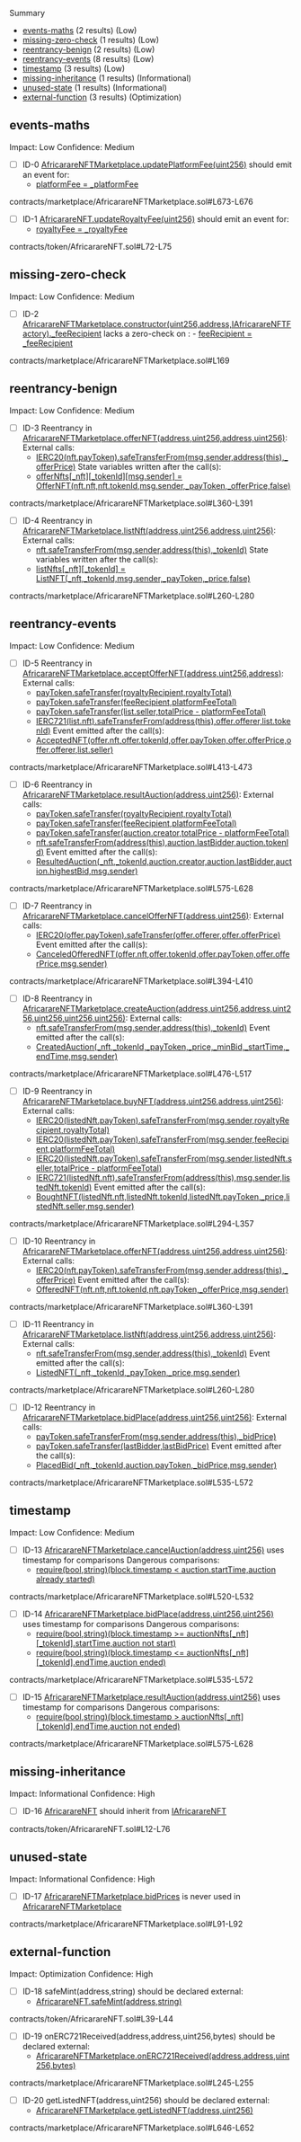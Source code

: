 Summary
 - [events-maths](#events-maths) (2 results) (Low)
 - [missing-zero-check](#missing-zero-check) (1 results) (Low)
 - [reentrancy-benign](#reentrancy-benign) (2 results) (Low)
 - [reentrancy-events](#reentrancy-events) (8 results) (Low)
 - [timestamp](#timestamp) (3 results) (Low)
 - [missing-inheritance](#missing-inheritance) (1 results) (Informational)
 - [unused-state](#unused-state) (1 results) (Informational)
 - [external-function](#external-function) (3 results) (Optimization)
## events-maths
Impact: Low
Confidence: Medium
 - [ ] ID-0
[AfricarareNFTMarketplace.updatePlatformFee(uint256)](contracts/marketplace/AfricarareNFTMarketplace.sol#L673-L676) should emit an event for: 
	- [platformFee = _platformFee](contracts/marketplace/AfricarareNFTMarketplace.sol#L675) 

contracts/marketplace/AfricarareNFTMarketplace.sol#L673-L676


 - [ ] ID-1
[AfricarareNFT.updateRoyaltyFee(uint256)](contracts/token/AfricarareNFT.sol#L72-L75) should emit an event for: 
	- [royaltyFee = _royaltyFee](contracts/token/AfricarareNFT.sol#L74) 

contracts/token/AfricarareNFT.sol#L72-L75


## missing-zero-check
Impact: Low
Confidence: Medium
 - [ ] ID-2
[AfricarareNFTMarketplace.constructor(uint256,address,IAfricarareNFTFactory)._feeRecipient](contracts/marketplace/AfricarareNFTMarketplace.sol#L169) lacks a zero-check on :
		- [feeRecipient = _feeRecipient](contracts/marketplace/AfricarareNFTMarketplace.sol#L174)

contracts/marketplace/AfricarareNFTMarketplace.sol#L169


## reentrancy-benign
Impact: Low
Confidence: Medium
 - [ ] ID-3
Reentrancy in [AfricarareNFTMarketplace.offerNFT(address,uint256,address,uint256)](contracts/marketplace/AfricarareNFTMarketplace.sol#L360-L391):
	External calls:
	- [IERC20(nft.payToken).safeTransferFrom(msg.sender,address(this),_offerPrice)](contracts/marketplace/AfricarareNFTMarketplace.sol#L369-L373)
	State variables written after the call(s):
	- [offerNfts[_nft][_tokenId][msg.sender] = OfferNFT(nft.nft,nft.tokenId,msg.sender,_payToken,_offerPrice,false)](contracts/marketplace/AfricarareNFTMarketplace.sol#L375-L382)

contracts/marketplace/AfricarareNFTMarketplace.sol#L360-L391


 - [ ] ID-4
Reentrancy in [AfricarareNFTMarketplace.listNft(address,uint256,address,uint256)](contracts/marketplace/AfricarareNFTMarketplace.sol#L260-L280):
	External calls:
	- [nft.safeTransferFrom(msg.sender,address(this),_tokenId)](contracts/marketplace/AfricarareNFTMarketplace.sol#L268)
	State variables written after the call(s):
	- [listNfts[_nft][_tokenId] = ListNFT(_nft,_tokenId,msg.sender,_payToken,_price,false)](contracts/marketplace/AfricarareNFTMarketplace.sol#L270-L277)

contracts/marketplace/AfricarareNFTMarketplace.sol#L260-L280


## reentrancy-events
Impact: Low
Confidence: Medium
 - [ ] ID-5
Reentrancy in [AfricarareNFTMarketplace.acceptOfferNFT(address,uint256,address)](contracts/marketplace/AfricarareNFTMarketplace.sol#L413-L473):
	External calls:
	- [payToken.safeTransfer(royaltyRecipient,royaltyTotal)](contracts/marketplace/AfricarareNFTMarketplace.sol#L447)
	- [payToken.safeTransfer(feeRecipient,platformFeeTotal)](contracts/marketplace/AfricarareNFTMarketplace.sol#L453)
	- [payToken.safeTransfer(list.seller,totalPrice - platformFeeTotal)](contracts/marketplace/AfricarareNFTMarketplace.sol#L456)
	- [IERC721(list.nft).safeTransferFrom(address(this),offer.offerer,list.tokenId)](contracts/marketplace/AfricarareNFTMarketplace.sol#L459-L463)
	Event emitted after the call(s):
	- [AcceptedNFT(offer.nft,offer.tokenId,offer.payToken,offer.offerPrice,offer.offerer,list.seller)](contracts/marketplace/AfricarareNFTMarketplace.sol#L465-L472)

contracts/marketplace/AfricarareNFTMarketplace.sol#L413-L473


 - [ ] ID-6
Reentrancy in [AfricarareNFTMarketplace.resultAuction(address,uint256)](contracts/marketplace/AfricarareNFTMarketplace.sol#L575-L628):
	External calls:
	- [payToken.safeTransfer(royaltyRecipient,royaltyTotal)](contracts/marketplace/AfricarareNFTMarketplace.sol#L606)
	- [payToken.safeTransfer(feeRecipient,platformFeeTotal)](contracts/marketplace/AfricarareNFTMarketplace.sol#L612)
	- [payToken.safeTransfer(auction.creator,totalPrice - platformFeeTotal)](contracts/marketplace/AfricarareNFTMarketplace.sol#L615)
	- [nft.safeTransferFrom(address(this),auction.lastBidder,auction.tokenId)](contracts/marketplace/AfricarareNFTMarketplace.sol#L618)
	Event emitted after the call(s):
	- [ResultedAuction(_nft,_tokenId,auction.creator,auction.lastBidder,auction.highestBid,msg.sender)](contracts/marketplace/AfricarareNFTMarketplace.sol#L620-L627)

contracts/marketplace/AfricarareNFTMarketplace.sol#L575-L628


 - [ ] ID-7
Reentrancy in [AfricarareNFTMarketplace.cancelOfferNFT(address,uint256)](contracts/marketplace/AfricarareNFTMarketplace.sol#L394-L410):
	External calls:
	- [IERC20(offer.payToken).safeTransfer(offer.offerer,offer.offerPrice)](contracts/marketplace/AfricarareNFTMarketplace.sol#L402)
	Event emitted after the call(s):
	- [CanceledOfferedNFT(offer.nft,offer.tokenId,offer.payToken,offer.offerPrice,msg.sender)](contracts/marketplace/AfricarareNFTMarketplace.sol#L403-L409)

contracts/marketplace/AfricarareNFTMarketplace.sol#L394-L410


 - [ ] ID-8
Reentrancy in [AfricarareNFTMarketplace.createAuction(address,uint256,address,uint256,uint256,uint256,uint256)](contracts/marketplace/AfricarareNFTMarketplace.sol#L476-L517):
	External calls:
	- [nft.safeTransferFrom(msg.sender,address(this),_tokenId)](contracts/marketplace/AfricarareNFTMarketplace.sol#L505)
	Event emitted after the call(s):
	- [CreatedAuction(_nft,_tokenId,_payToken,_price,_minBid,_startTime,_endTime,msg.sender)](contracts/marketplace/AfricarareNFTMarketplace.sol#L507-L516)

contracts/marketplace/AfricarareNFTMarketplace.sol#L476-L517


 - [ ] ID-9
Reentrancy in [AfricarareNFTMarketplace.buyNFT(address,uint256,address,uint256)](contracts/marketplace/AfricarareNFTMarketplace.sol#L294-L357):
	External calls:
	- [IERC20(listedNft.payToken).safeTransferFrom(msg.sender,royaltyRecipient,royaltyTotal)](contracts/marketplace/AfricarareNFTMarketplace.sol#L319-L323)
	- [IERC20(listedNft.payToken).safeTransferFrom(msg.sender,feeRecipient,platformFeeTotal)](contracts/marketplace/AfricarareNFTMarketplace.sol#L329-L333)
	- [IERC20(listedNft.payToken).safeTransferFrom(msg.sender,listedNft.seller,totalPrice - platformFeeTotal)](contracts/marketplace/AfricarareNFTMarketplace.sol#L336-L340)
	- [IERC721(listedNft.nft).safeTransferFrom(address(this),msg.sender,listedNft.tokenId)](contracts/marketplace/AfricarareNFTMarketplace.sol#L343-L347)
	Event emitted after the call(s):
	- [BoughtNFT(listedNft.nft,listedNft.tokenId,listedNft.payToken,_price,listedNft.seller,msg.sender)](contracts/marketplace/AfricarareNFTMarketplace.sol#L349-L356)

contracts/marketplace/AfricarareNFTMarketplace.sol#L294-L357


 - [ ] ID-10
Reentrancy in [AfricarareNFTMarketplace.offerNFT(address,uint256,address,uint256)](contracts/marketplace/AfricarareNFTMarketplace.sol#L360-L391):
	External calls:
	- [IERC20(nft.payToken).safeTransferFrom(msg.sender,address(this),_offerPrice)](contracts/marketplace/AfricarareNFTMarketplace.sol#L369-L373)
	Event emitted after the call(s):
	- [OfferedNFT(nft.nft,nft.tokenId,nft.payToken,_offerPrice,msg.sender)](contracts/marketplace/AfricarareNFTMarketplace.sol#L384-L390)

contracts/marketplace/AfricarareNFTMarketplace.sol#L360-L391


 - [ ] ID-11
Reentrancy in [AfricarareNFTMarketplace.listNft(address,uint256,address,uint256)](contracts/marketplace/AfricarareNFTMarketplace.sol#L260-L280):
	External calls:
	- [nft.safeTransferFrom(msg.sender,address(this),_tokenId)](contracts/marketplace/AfricarareNFTMarketplace.sol#L268)
	Event emitted after the call(s):
	- [ListedNFT(_nft,_tokenId,_payToken,_price,msg.sender)](contracts/marketplace/AfricarareNFTMarketplace.sol#L279)

contracts/marketplace/AfricarareNFTMarketplace.sol#L260-L280


 - [ ] ID-12
Reentrancy in [AfricarareNFTMarketplace.bidPlace(address,uint256,uint256)](contracts/marketplace/AfricarareNFTMarketplace.sol#L535-L572):
	External calls:
	- [payToken.safeTransferFrom(msg.sender,address(this),_bidPrice)](contracts/marketplace/AfricarareNFTMarketplace.sol#L560)
	- [payToken.safeTransfer(lastBidder,lastBidPrice)](contracts/marketplace/AfricarareNFTMarketplace.sol#L567)
	Event emitted after the call(s):
	- [PlacedBid(_nft,_tokenId,auction.payToken,_bidPrice,msg.sender)](contracts/marketplace/AfricarareNFTMarketplace.sol#L571)

contracts/marketplace/AfricarareNFTMarketplace.sol#L535-L572


## timestamp
Impact: Low
Confidence: Medium
 - [ ] ID-13
[AfricarareNFTMarketplace.cancelAuction(address,uint256)](contracts/marketplace/AfricarareNFTMarketplace.sol#L520-L532) uses timestamp for comparisons
	Dangerous comparisons:
	- [require(bool,string)(block.timestamp < auction.startTime,auction already started)](contracts/marketplace/AfricarareNFTMarketplace.sol#L526)

contracts/marketplace/AfricarareNFTMarketplace.sol#L520-L532


 - [ ] ID-14
[AfricarareNFTMarketplace.bidPlace(address,uint256,uint256)](contracts/marketplace/AfricarareNFTMarketplace.sol#L535-L572) uses timestamp for comparisons
	Dangerous comparisons:
	- [require(bool,string)(block.timestamp >= auctionNfts[_nft][_tokenId].startTime,auction not start)](contracts/marketplace/AfricarareNFTMarketplace.sol#L540-L543)
	- [require(bool,string)(block.timestamp <= auctionNfts[_nft][_tokenId].endTime,auction ended)](contracts/marketplace/AfricarareNFTMarketplace.sol#L544-L547)

contracts/marketplace/AfricarareNFTMarketplace.sol#L535-L572


 - [ ] ID-15
[AfricarareNFTMarketplace.resultAuction(address,uint256)](contracts/marketplace/AfricarareNFTMarketplace.sol#L575-L628) uses timestamp for comparisons
	Dangerous comparisons:
	- [require(bool,string)(block.timestamp > auctionNfts[_nft][_tokenId].endTime,auction not ended)](contracts/marketplace/AfricarareNFTMarketplace.sol#L583-L586)

contracts/marketplace/AfricarareNFTMarketplace.sol#L575-L628


## missing-inheritance
Impact: Informational
Confidence: High
 - [ ] ID-16
[AfricarareNFT](contracts/token/AfricarareNFT.sol#L12-L76) should inherit from [IAfricarareNFT](contracts/marketplace/AfricarareNFTMarketplace.sol#L22-L25)

contracts/token/AfricarareNFT.sol#L12-L76


## unused-state
Impact: Informational
Confidence: High
 - [ ] ID-17
[AfricarareNFTMarketplace.bidPrices](contracts/marketplace/AfricarareNFTMarketplace.sol#L91-L92) is never used in [AfricarareNFTMarketplace](contracts/marketplace/AfricarareNFTMarketplace.sol#L37-L682)

contracts/marketplace/AfricarareNFTMarketplace.sol#L91-L92


## external-function
Impact: Optimization
Confidence: High
 - [ ] ID-18
safeMint(address,string) should be declared external:
	- [AfricarareNFT.safeMint(address,string)](contracts/token/AfricarareNFT.sol#L39-L44)

contracts/token/AfricarareNFT.sol#L39-L44


 - [ ] ID-19
onERC721Received(address,address,uint256,bytes) should be declared external:
	- [AfricarareNFTMarketplace.onERC721Received(address,address,uint256,bytes)](contracts/marketplace/AfricarareNFTMarketplace.sol#L245-L255)

contracts/marketplace/AfricarareNFTMarketplace.sol#L245-L255


 - [ ] ID-20
getListedNFT(address,uint256) should be declared external:
	- [AfricarareNFTMarketplace.getListedNFT(address,uint256)](contracts/marketplace/AfricarareNFTMarketplace.sol#L646-L652)

contracts/marketplace/AfricarareNFTMarketplace.sol#L646-L652


